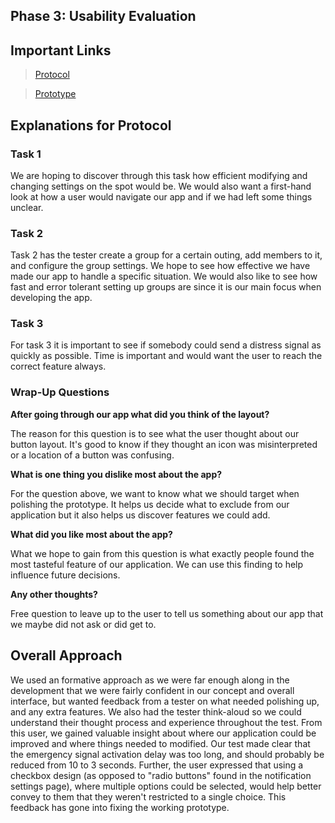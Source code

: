 ## Phase 3: Usability Evaluation

## Important Links

> [Protocol](../assets/protocol.pdf)

> [Prototype](https://xd.adobe.com/view/a6c874bc-1403-4167-5551-decc2e6fd092-d0f9/)

## Explanations for Protocol

### Task 1

We are hoping to discover through this task how efficient modifying and changing settings on the spot would be. We would also want a first-hand look at how a user would navigate our app and if we had left some things unclear.

### Task 2

Task 2 has the tester create a group for a certain outing, add members to it, and configure the group settings. We hope to see how effective we have made our app to handle a specific situation. We would also like to see how fast and error tolerant setting up groups are since it is our main focus when developing the app.

### Task 3

For task 3 it is important to see if somebody could send a distress signal as quickly as possible. Time is important and would want the user to reach the correct feature always.

### Wrap-Up Questions

**After going through our app what did you think of the layout?**

The reason for this question is to see what the user thought about our button layout. It's good to know if they thought an icon was misinterpreted or a location of a button was confusing.

**What is one thing you dislike most about the app?**

For the question above, we want to know what we should target when polishing the prototype. It helps us decide what to exclude from our application but it also helps us discover features we could add.

**What did you like most about the app?**

What we hope to gain from this question is what exactly people found the most tasteful feature of our application. We can use this finding to help influence future decisions.

**Any other thoughts?**

Free question to leave up to the user to tell us something about our app that we maybe did not ask or did get to.

## Overall Approach

We used an formative approach  as we were far enough along in the development that we were fairly confident in our concept and overall interface, but wanted feedback from a tester on what needed polishing up, and any extra features. We also had the tester think-aloud so we could understand their thought process and experience throughout the test. From this user, we gained valuable insight about where our application could be improved and where things needed to modified. Our test made clear that the emergency signal activation delay was too long, and should probably be reduced from 10 to 3 seconds. Further, the user expressed that using a checkbox design (as opposed to "radio buttons" found in the notification settings page), where multiple options could be selected, would help better convey to them that they weren't restricted to a single choice. This feedback has gone into fixing the working prototype.
